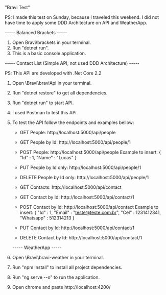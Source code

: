 "Bravi Test"

PS: I made this test on Sunday, because I traveled this weekend.
    I did not have time to apply some DDD Architecture on API and WeatherApp.

----- Balanced Brackets -----

1. Open Bravi\brackets in your terminal.
2. Run "dotnet run".
3. This is a basic console application.


----- Contact List (Simple API, not used DDD Architecture) -----

PS: This API are developed with .Net Core 2.2

1. Open \Bravi\braviApi in your terminal.
2. Run "dotnet restore" to get all dependencies.
3. Run "dotnet run" to start API.
4. I used Postman to test this APi.
5. To test the API follow the endpoints and examples bellow:

    - GET People: http://localhost:5000/api/people
    - GET People by Id: http://localhost:5000/api/people/1
    - POST People: http://localhost:5000/api/people 
                    Example to insert: {
	                                        "Id" : 1,
	                                        "Name" : "Lucas"
                                       }
    - PUT People by Id only: http://localhost:5000/api/people/1
    - DELETE People by Id only: http://localhost:5000/api/people/1


    - GET Contacts: http://localhost:5000/api/contact
    - GET Contact by Id: http://localhost:5000/api/contact/1
    - POST Contact by Id: http://localhost:5000/api/contact
                        Example to insert: {
	                                        "Id" : 1,
	                                        "Email" : "teste@teste.com.br",
                                            "Cel" : 1231412341,
                                            "Whatsapp" : 512314213
                                       }
    - PUT Contact by Id: http://localhost:5000/api/contact/1
    - DELETE Contact by Id: http://localhost:5000/api/contact/1
    

    ----- WeatherApp -----

1. Open \Bravi\bravi-weather in your terminal.
2. Run "npm install" to install all project dependencies.
3. Run "ng serve --o" to run the application.
4. Open chrome and paste http://localhost:4200/
